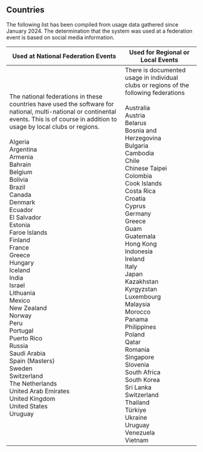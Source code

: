 ## Countries

The following list has been compiled from usage data gathered since January 2024.  The determination that the system was used at a federation event is based on social media information.

| Used at National Federation Events                           | Used for Regional or Local Events                            |
| ------------------------------------------------------------ | ------------------------------------------------------------ |
| The national federations in these countries have used the software for national, multi-national or continental events.  This is of course in addition to usage by local clubs or regions.<br /><br />Algeria<br/>Argentina<br/>Armenia<br/>Bahrain<br/>Belgium<br/>Bolivia<br/>Brazil<br/>Canada<br/>Denmark<br/>Ecuador<br/>El Salvador<br/>Estonia<br/>Faroe Islands<br/>Finland<br/>France<br/>Greece<br/>Hungary<br/>Iceland<br/>India<br/>Israel<br/>Lithuania<br/>Mexico<br/>New Zealand<br/>Norway<br/>Peru<br/>Portugal<br/>Puerto Rico<br/>Russia<br/>Saudi Arabia<br/>Spain (Masters)<br/>Sweden<br/>Switzerland<br/>The Netherlands<br/>United Arab Emirates<br/>United Kingdom<br/>United States<br/>Uruguay<br/> | There is documented usage in individual clubs or regions of the following federations<br /><br />Australia<br/>Austria<br/>Belarus<br/>Bosnia and Herzegovina<br/>Bulgaria<br/>Cambodia<br/>Chile<br/>Chinese Taipei<br />Colombia<br/>Cook Islands<br />Costa Rica<br/>Croatia<br/>Cyprus<br/>Germany<br/>Greece<br/>Guam<br />Guatemala<br/>Hong Kong<br/>Indonesia<br/>Ireland<br/>Italy<br />Japan<br/>Kazakhstan<br />Kyrgyzstan<br />Luxembourg<br/>Malaysia<br/>Morocco<br/>Panama<br/>Philippines<br/>Poland<br/>Qatar<br/>Romania<br />Singapore<br/>Slovenia<br/>South Africa<br/>South Korea<br/>Sri Lanka<br/>Switzerland<br/>Thailand<br />Türkiye<br/>Ukraine<br/>Uruguay<br/>Venezuela<br/>Vietnam |
